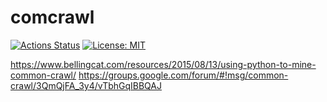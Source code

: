 # comcrawl

[![Actions Status](https://github.com/michaelharms/comcrawl/workflows/ci/badge.svg)](https://github.com/michaelharms/comcrawl/actions)
[![License: MIT](https://img.shields.io/pypi/l/comcrawl)](https://github.com/michaelharms/comcrawl/blob/master/LICENSE)

https://www.bellingcat.com/resources/2015/08/13/using-python-to-mine-common-crawl/
https://groups.google.com/forum/#!msg/common-crawl/3QmQjFA_3y4/vTbhGqIBBQAJ
